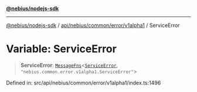 [**@nebius/nodejs-sdk**](../../../../../../README.md)

---

[@nebius/nodejs-sdk](../../../../../../README.md) / [api/nebius/common/error/v1alpha1](../README.md) / ServiceError

# Variable: ServiceError

> **ServiceError**: [`MessageFns`](../../../../../../runtime/protos/core/interfaces/MessageFns.md)\<[`ServiceError`](../interfaces/ServiceError.md), `"nebius.common.error.v1alpha1.ServiceError"`\>

Defined in: src/api/nebius/common/error/v1alpha1/index.ts:1496
